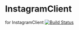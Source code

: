 # InstagramClient
for InstagramClient  [![Build Status](https://travis-ci.org/olyzakharova/InstagramClient.svg?branch=master)](https://travis-ci.org/olyzakharova/InstagramClient)



